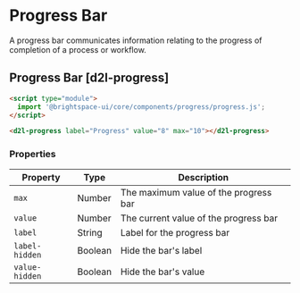 # Progress Bar
A progress bar communicates information relating to the progress of completion of a process or workflow.

## Progress Bar [d2l-progress]

<!-- docs: demo code properties name:d2l-progress sandboxTitle:'Progress Bar' autoSize:false  -->
```html
<script type="module">
  import '@brightspace-ui/core/components/progress/progress.js';
</script>

<d2l-progress label="Progress" value="8" max="10"></d2l-progress>
```
<!-- docs: start hidden content -->
### Properties

| Property | Type | Description |
|---|---|---|
| `max` | Number | The maximum value of the progress bar |
| `value` | Number | The current value of the progress bar |
| `label` | String | Label for the progress bar |
| `label-hidden` | Boolean | Hide the bar's label |
| `value-hidden` | Boolean | Hide the bar's value |
